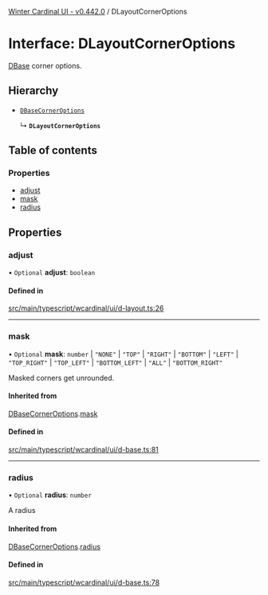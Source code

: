 [Winter Cardinal UI - v0.442.0](../index.md) / DLayoutCornerOptions

# Interface: DLayoutCornerOptions

[DBase](../classes/DBase.md) corner options.

## Hierarchy

- [`DBaseCornerOptions`](DBaseCornerOptions.md)

  ↳ **`DLayoutCornerOptions`**

## Table of contents

### Properties

- [adjust](DLayoutCornerOptions.md#adjust)
- [mask](DLayoutCornerOptions.md#mask)
- [radius](DLayoutCornerOptions.md#radius)

## Properties

### adjust

• `Optional` **adjust**: `boolean`

#### Defined in

[src/main/typescript/wcardinal/ui/d-layout.ts:26](https://github.com/winter-cardinal/winter-cardinal-ui/blob/v0.442.0/src/main/typescript/wcardinal/ui/d-layout.ts#L26)

___

### mask

• `Optional` **mask**: `number` \| ``"NONE"`` \| ``"TOP"`` \| ``"RIGHT"`` \| ``"BOTTOM"`` \| ``"LEFT"`` \| ``"TOP_RIGHT"`` \| ``"TOP_LEFT"`` \| ``"BOTTOM_LEFT"`` \| ``"ALL"`` \| ``"BOTTOM_RIGHT"``

Masked corners get unrounded.

#### Inherited from

[DBaseCornerOptions](DBaseCornerOptions.md).[mask](DBaseCornerOptions.md#mask)

#### Defined in

[src/main/typescript/wcardinal/ui/d-base.ts:81](https://github.com/winter-cardinal/winter-cardinal-ui/blob/v0.442.0/src/main/typescript/wcardinal/ui/d-base.ts#L81)

___

### radius

• `Optional` **radius**: `number`

A radius

#### Inherited from

[DBaseCornerOptions](DBaseCornerOptions.md).[radius](DBaseCornerOptions.md#radius)

#### Defined in

[src/main/typescript/wcardinal/ui/d-base.ts:78](https://github.com/winter-cardinal/winter-cardinal-ui/blob/v0.442.0/src/main/typescript/wcardinal/ui/d-base.ts#L78)
